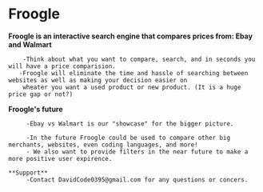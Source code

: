 # Froogle

**Froogle is an interactive search engine that compares prices from: Ebay and Walmart**

        -Think about what you want to compare, search, and in seconds you will have a price comparision.
       -Froogle will eliminate the time and hassle of searching between websites as well as making your decision easier on
        wheater you want a used product or new product. (It is a huge price gap or not?)
        
  **Froogle's future**
         
         -Ebay vs Walmart is our "showcase" for the bigger picture.
         
         -In the future Froogle could be used to compare other big merchants, websites, even coding languages, and more!
         - We also want to provide filters in the near future to make a more positive user expirence.
         
    **Support**
         -Contact DavidCode0395@gmail.com for any questions or concers.
